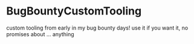 # BugBountyCustomTooling
custom tooling from early in my bug bounty days! use it if you want it, no promises about ... anything
